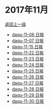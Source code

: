 # 2017年11月

<a href="/#/days/2017/index">返回上一级</a>

- <a href="/#/days/2017/11/daqu-11-06">daqu-11-06 日报</a>
- <a href="/#/days/2017/11/daqu-11-07">daqu-11-07 日报</a>
- <a href="/#/days/2017/11/daqu-11-15">daqu-11-15 日报</a>
- <a href="/#/days/2017/11/daqu-11-22">daqu-11-22 日报</a>
- <a href="/#/days/2017/11/daqu-11-23">daqu-11-23 日报</a>
- <a href="/#/days/2017/11/daqu-11-24">daqu-11-24 日报</a>
- <a href="/#/days/2017/11/daqu-11-25">daqu-11-25 日报</a>
- <a href="/#/days/2017/11/daqu-11-26">daqu-11-26 日报</a>
- <a href="/#/days/2017/11/daqu-11-27">daqu-11-27 日报</a>
- <a href="/#/days/2017/11/daqu-11-28">daqu-11-28 日报</a>
- <a href="/#/days/2017/11/daqu-11-29">daqu-11-29 日报</a>
- <a href="/#/days/2017/11/daqu-11-30">daqu-11-30 日报</a>
